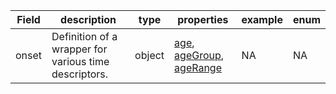 |Field | description | type | properties | example | enum|
| ---| ---| ---| ---| ---| --- |
| onset | Definition of a wrapper for various time descriptors. | object | [age](./age.md), [ageGroup](./ageGroup.md), [ageRange](./ageRange.md) | NA | NA|
